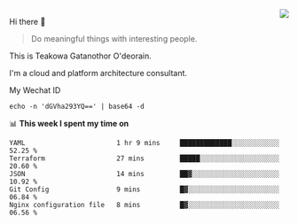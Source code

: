 <img align="right" src="https://github-readme-stats.vercel.app/api?username=Teakowa&show_icons=true&icon_color=2f80ed&text_color=718096&bg_color=ffffff&hide_title=true" />

Hi there 👋

> Do meaningful things with interesting people.

This is Teakowa Gatanothor O'deorain.

I'm a cloud and platform architecture consultant.

My Wechat ID

```
echo -n 'dGVha293YQ==' | base64 -d
```

📊 **This week I spent my time on**
<!--START_SECTION:waka-->
```text
YAML                       1 hr 9 mins     █████████████░░░░░░░░░░░░   52.25 % 
Terraform                  27 mins         █████░░░░░░░░░░░░░░░░░░░░   20.60 % 
JSON                       14 mins         ██▓░░░░░░░░░░░░░░░░░░░░░░   10.92 % 
Git Config                 9 mins          █▓░░░░░░░░░░░░░░░░░░░░░░░   06.84 % 
Nginx configuration file   8 mins          █▓░░░░░░░░░░░░░░░░░░░░░░░   06.56 % 
```
<!--END_SECTION:waka-->
